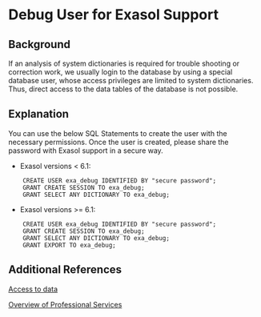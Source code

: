 # Debug User for Exasol Support 


## Background

If an analysis of system dictionaries is required for trouble shooting or correction work, we usually login to the database by using a special database user, whose access privileges are limited to system dictionaries. Thus, direct access to the data tables of the database is not possible.
## Explanation

You can use the below SQL Statements to create the user with the necessary permissions. Once the user is created, please share the password with Exasol support in a secure way.

- Exasol versions &lt; 6.1:
```
    CREATE USER exa_debug IDENTIFIED BY "secure password";
    GRANT CREATE SESSION TO exa_debug;
    GRANT SELECT ANY DICTIONARY TO exa_debug;
```
- Exasol versions &gt;= 6.1:
```
    CREATE USER exa_debug IDENTIFIED BY "secure password";
    GRANT CREATE SESSION TO exa_debug;
    GRANT SELECT ANY DICTIONARY TO exa_debug;
    GRANT EXPORT TO exa_debug;
```
## Additional References

[Access to data](https://docs.exasol.com/db/latest/planning/support.htm) 

[Overview of Professional Services](https://www.exasol.com/product-overview/customer-support/)


